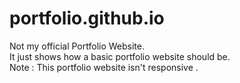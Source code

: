 # portfolio.github.io

<p> Not my official Portfolio Website. <br>
It just shows how a basic portfolio website should be.<br>
Note : This portfolio website isn't responsive .<p>
